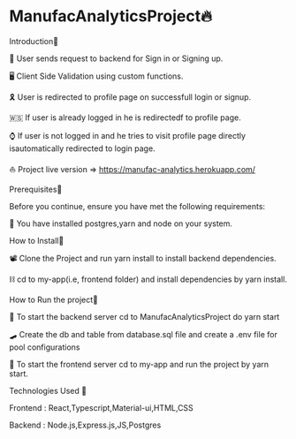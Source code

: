 # ManufacAnalyticsProject🔥 


Introduction🚀 


 🦸  User sends request to backend for Sign in or Signing up.

 🖥  Client Side Validation using custom functions.

 🎗  User is redirected to profile page on successfull login or signup.

 🇼🇸  If user is already logged in he is redirectedf to profile page.

 ⌚  If user is not logged in and he tries to visit profile page 
     directly  isautomatically redirected to login page.


 ⛵ Project live version =>  https://manufac-analytics.herokuapp.com/





Prerequisites🚀



Before you continue, ensure you have met the following requirements:

 📠 You have installed postgres,yarn and node on your system.



How to Install🚀


 📽  Clone the Project and run yarn install to install backend dependencies. 

 ⛓   cd to my-app(i.e, frontend folder) and install dependencies by yarn install.



How to Run the project🚀



 📧  To start the backend server cd to ManufacAnalyticsProject do yarn start

 🛹  Create the db and table from database.sql file and create a .env file 
     for pool configurations

 👨 To start the frontend server cd to my-app and run the project by yarn start.


Technologies Used 🚀

Frontend : React,Typescript,Material-ui,HTML,CSS

Backend : Node.js,Express.js,JS,Postgres
